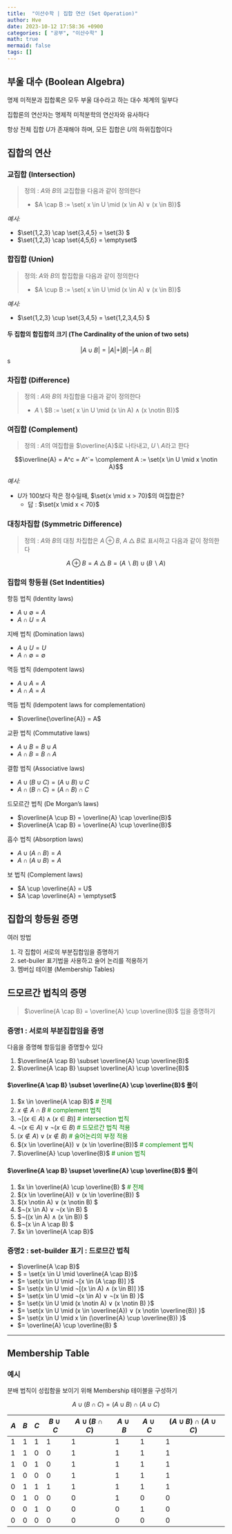 ```yaml
---
title:  "이산수학 | 집합 연산 (Set Operation)"
author: Hve
date: 2023-10-12 17:58:36 +0900
categories: [ "공부", "이산수학" ]
math: true
mermaid: false
tags: []
---
```


## 부울 대수 (Boolean Algebra)

명제 미적분과 집합록은 모두 부울 대수라고 하는 대수 체계의 일부다

집합론의 연산자는 명제적 미적분학의 연산자와 유사하다

항상 전체 집합 $U$가 존재해야 하며, 모든 집합은 $U$의 하위집합이다

## 집합의 연산

### 교집합 (Intersection)

> 정의 : $A$와 $B$의 교집합을 다음과 같이 정의한다
> - $A \cap B := \set{ x \in U \mid (x \in A) ∨ (x \in B)}$ 

*예시:*

- $\set{1,2,3} \cap \set{3,4,5} = \set{3} $
- $\set{1,2,3} \cap \set{4,5,6} =  \emptyset$

### 합집합 (Union)

> 정의: $A$와 $B$의 합집합을 다음과 같이 정의한다
> - $A \cup B := \set{ x \in U \mid (x \in A) ∨ (x \in B)}$ 
> 

*예시:*

- $\set{1,2,3} \cup \set{3,4,5} = \set{1,2,3,4,5} $

#### 두 집합의 합집합의 크기 (The Cardinality of the union of two sets)

$$\vert A \cup B \vert = \vert A \vert + \vert B \vert - \vert A \cap B \vert$$s

### 차집합 (Difference)

> 정의 : $A$와 $B$의 차집합을 다음과 같이 정의한다
> - $A$ \\ $B := \set{ x \in U \mid (x \in A) ∧ (x \notin B)}$ 

### 여집합 (Complement)

> 정의 : $A$의 여집합을 $\overline{A}$로 나타내고, $U$ \\ $A$라고 한다

$$\overline{A} = A^c = A^`= \complement A := \set{x \in U \mid x \notin A}$$

*예시:*

- $U$가 100보다 작은 정수일때, $\set{x \mid x > 70}$의 여집합은?
    - 답 : $\set{x \mid x < 70}$


### 대칭차집합 (Symmetric Difference)

> 정의 : $A$와 $B$의 대칭 차집합은 $A ⊕ B$, $A △ B$로 표시하고 다음과 같이 정의한다

$$ A ⊕ B = A △ B = (A \backslash B) \cup (B \backslash A)$$

### 집합의 항등원 (Set Indentities)

항등 법칙 (Identity laws)
- $A \cup \emptyset = A$
- $A \cap U = A$

지배 법칙 (Domination laws)
- $A \cup U = U$
- $A \cap \emptyset = \emptyset$

멱등 법칙 (Idempotent laws)
- $A \cup A = A$
- $A \cap A = A$

멱등 법칙 (Idempotent laws for complementation)
- $\overline{\overline{A}} = A$

교환 법칙 (Commutative laws)
- $A \cup B = B \cup A$
- $A \cap B = B \cap A$

결합 법칙 (Associative laws)
- $A \cup (B \cup C) = (A \cup B) \cup C$ 
- $A \cap (B \cap C) = (A \cap B) \cap C$ 

드모르간 법칙 (De Morgan’s laws)
- $\overline{A \cup B} = \overline{A} \cap \overline{B}$
- $\overline{A \cap B} = \overline{A} \cup \overline{B}$

흡수 법칙 (Absorption laws)
- $A \cup (A \cap B) = A$
- $A \cap (A \cup B) = A$

보 법칙 (Complement laws)
- $A \cup \overline{A} = U$
- $A \cap \overline{A} = \emptyset$

## 집합의 항등원 증명

여러 방법

1. 각 집합이 서로의 부분집합임을 증명하기
2. set-builer 표기법을 사용하고 술어 논리를 적용하기
3. 멤버십 테이블 (Membership Tables)

## 드모르간 법칙의 증명

> $\overline{A \cap B} = \overline{A} \cup \overline{B}$ 임을 증명하기

### 증명1 : 서로의 부분집합임을 증명

다음을 증명해 항등임을 증명할수 있다
1. $\overline{A \cap B} \subset \overline{A} \cup \overline{B}$
2. $\overline{A \cap B} \supset \overline{A} \cup \overline{B}$

#### $\overline{A \cap B} \subset \overline{A} \cup \overline{B}$ 풀이

1. $x \in \overline{A \cap B}$          <span style="color:green"># 전제</span>
2. $x \notin A \cap B$                  <span style="color:green"># complement 법칙</span>
3. $¬[(x \in A) ∧ (x \in B)]$          <span style="color:green"># intersection 법칙</span>
4. $¬(x \in A) ∨ ¬(x \in B)$           <span style="color:green"># 드모르간 법칙 적용</span>
5. $(x \notin A) ∨ (x \notin B)$       <span style="color:green"># 술어논리의 부정 적용</span>
6. $(x \in \overline{A}) ∨ (x \in \overline{B})$    <span style="color:green"># complement 법칙</span>
7. $\overline{A} \cup \overline{B}$     <span style="color:green"># union 법칙</span>

#### $\overline{A \cap B} \supset \overline{A} \cup \overline{B}$ 풀이

1. $x \in \overline{A} \cup \overline{B} $      <span style="color:green"># 전제</span>
2. $(x \in \overline{A}) ∨ (x \in \overline{B}) $
3. $(x \notin A) ∨ (x \notin B) $
4. $¬(x \in A) ∨ ¬(x \in B) $
5. $¬((x \in A) ∧ (x \in B)) $
6. $¬(x \in A \cap B) $
7. $x \in \overline{A \cap B}$

### 증명2 : set-builder 표기 : 드로므간 법칙

- $\overline{A \cap B}$
- $ = \set{x \in U \mid \overline{A \cap B}}$ 
- $= \set{x \in U \mid ¬[x \in (A \cap B)] }$
- $= \set{x \in U \mid ¬[(x \in A) ∧ (x \in B)] }$
- $= \set{x \in U \mid ¬(x \in A) ∨ ¬(x \in B) }$
- $= \set{x \in U \mid (x \notin A) ∨ (x \notin B) }$
- $= \set{x \in U \mid (x \in \overline{A}) ∨ (x \notin \overline{B}) }$
- $= \set{x \in U \mid x \in (\overline{A} \cup \overline{B}) }$
- $= \overline{A} \cup \overline{B} $

---

## Membership Table

### 예시

분배 법칙이 성립함을 보이기 위해 Membership 테이블을 구성하기

$$A \cup (B \cap C) = (A \cup B) \cap (A \cup C)$$

| $A$ | $B$ | $C$ | $B \cup C$ | $A \cup (B \cap C)$ | $A \cup B$ | $A \cup C$ | $(A \cup B) \cap (A \cup C)$ |
|-----|-----|-----|------------|---------------------|------------|------------|------------------------------|
|  1  |  1  |  1  |     1      |  1                  |  1         | 1          | 1                            |
|  1  |  1  |  0  |     0      |  1                  |  1         | 1          | 1                            |
|  1  |  0  |  1  |     0      |  1                  |  1         | 1          | 1                            |
|  1  |  0  |  0  |     0      |  1                  |  1         | 1          | 1                            |
|  0  |  1  |  1  |     1      |  1                  |  1         | 1          | 1                            |
|  0  |  1  |  0  |     0      |  0                  |  1         | 0          | 0                            |
|  0  |  0  |  1  |     0      |  0                  |  0         | 1          | 0                            |
|  0  |  0  |  0  |     0      |  0                  |  0         | 0          | 0                            |

